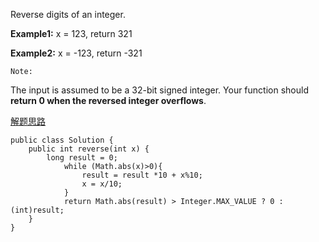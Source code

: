 Reverse digits of an integer.

**Example1:** x = 123, return 321 

**Example2:** x = -123, return -321


`Note:`

The input is assumed to be a 32-bit signed integer. Your function should **return 0 when the reversed integer overflows**.

[解题思路](http://www.cnblogs.com/grandyang/p/4125588.html)


```
public class Solution {
    public int reverse(int x) {
        long result = 0;
            while (Math.abs(x)>0){
                result = result *10 + x%10;
                x = x/10;
            }
            return Math.abs(result) > Integer.MAX_VALUE ? 0 : (int)result;
    }
}
```
